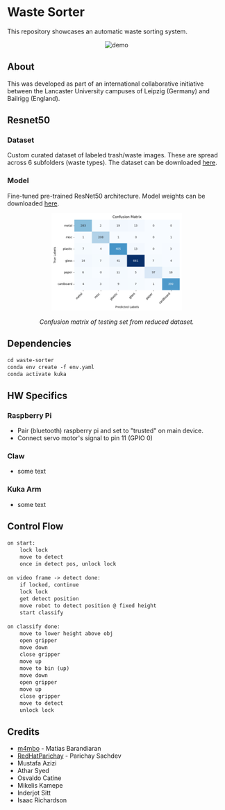 # Waste Sorter

This repository showcases an automatic waste sorting system.

<div align="center">
  <img src="res/demo.gif" alt="demo" width="500"/>
</div>

## About

This was developed as part of an international collaborative initiative between the Lancaster University campuses of Leipzig (Germany) and Bailrigg (England). 

## Resnet50
### Dataset
Custom curated dataset of labeled trash/waste images. These are spread across 6 subfolders (waste types). The dataset can be downloaded [here](https://www.dropbox.com/scl/fi/iqdp1yqlpczd6oyoqu2a8/dataset.zip?rlkey=l1qq1vq9zdma1095nw1boymoc&st=kdaaomas&dl=0).
### Model

Fine-tuned pre-trained ResNet50 architecture. Model weights can be downloaded [here](https://www.dropbox.com/scl/fo/8lik3r8dvd46oc7je5egg/AJz9jQDM7P-uupWw3HokPFw?rlkey=ovap0z4vufqskny28zqy3v89v&st=quylbvca&dl=0).

<div align="center">
  <img src="res/confusion.png" alt="demo" width="300"/>
  <p><em>Confusion matrix of testing set from reduced dataset.</em></p>
</div>

## Dependencies

```
cd waste-sorter
conda env create -f env.yaml
conda activate kuka
```

## HW Specifics

### Raspberry Pi

- Pair (bluetooth) raspberry pi and set to "trusted" on main device.
- Connect servo motor's signal to pin 11 (GPIO 0)

### Claw

- some text

### Kuka Arm

- some text

## Control Flow

```
on start:
    lock lock
    move to detect
    once in detect pos, unlock lock

on video frame -> detect done:
    if locked, continue
    lock lock
    get detect position
    move robot to detect position @ fixed height
    start classify

on classify done:
    move to lower height above obj
    open gripper
    move down
    close gripper
    move up
    move to bin (up)
    move down
    open gripper
    move up
    close gripper
    move to detect
    unlock lock
```

## Credits

- [m4mbo](https://github.com/m4mbo) - Matias Barandiaran
- [RedHatParichay](https://github.com/RedHatParichay) - Parichay Sachdev
- Mustafa Azizi
- Athar Syed
- Osvaldo Catine
- Mikelis Kamepe
- Inderjot Sitt
- Isaac Richardson